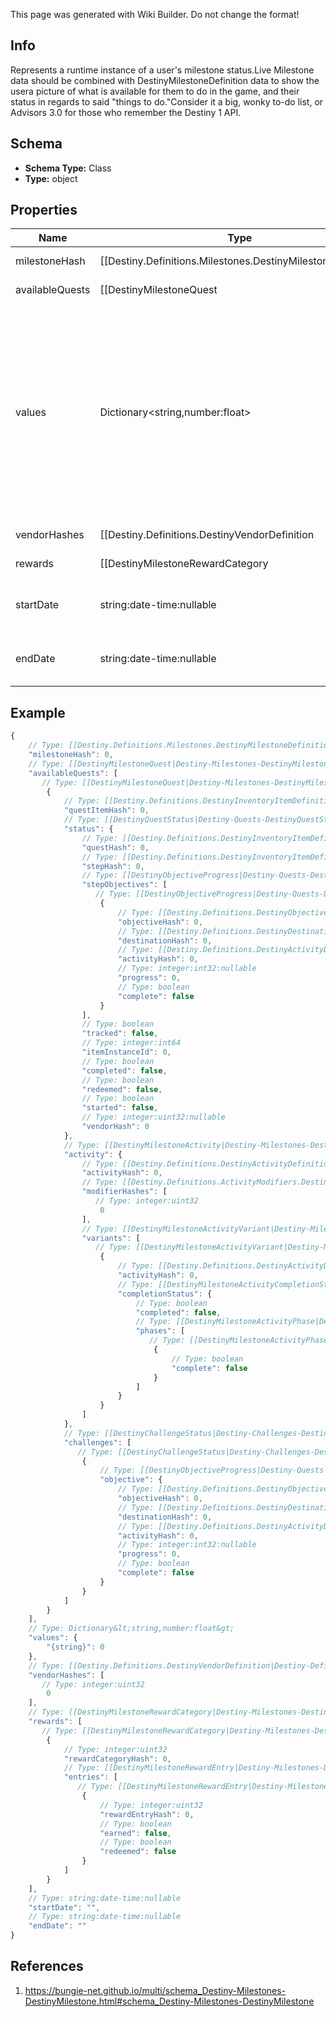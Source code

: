 <span class="wiki-builder">This page was generated with Wiki Builder. Do not change the format!</span>

## Info
Represents a runtime instance of a user's milestone status.Live Milestone data should be combined with DestinyMilestoneDefinition data to show the usera picture of what is available for them to do in the game, and their status in regards to said &quot;things to do.&quot;Consider it a big, wonky to-do list, or Advisors 3.0 for those who remember the Destiny 1 API.

## Schema
* **Schema Type:** Class
* **Type:** object

## Properties
Name | Type | Description
---- | ---- | -----------
milestoneHash | [[Destiny.Definitions.Milestones.DestinyMilestoneDefinition|Destiny-Definitions-Milestones-DestinyMilestoneDefinition]]:integer:uint32 | The unique identifier for the Milestone.  Use it to look up the DestinyMilestoneDefinition, soyou can combine the other data in this contract with static definition data.
availableQuests | [[DestinyMilestoneQuest|Destiny-Milestones-DestinyMilestoneQuest]][] | Indicates what quests are available for this Milestone.Usually this will be only a single Quest, but some quests have multiple available that youcan choose from at any given time.All possible quests for a milestone can be found in the DestinyMilestoneDefinition, but they mustbe combined with this Live data to determine which one(s) are actually active right now.It is possible for Milestones to not have any quests.
values | Dictionary&lt;string,number:float&gt; | Milestones may have arbitrary key/value pairs associated with them, for data that users willwant to know about but that doesn't fit neatly into any of the common components such as Quests.A good example of this would be - if this existed in Destiny 1 - the number of wins you currently haveon your Trials of Osiris ticket.Looking in the DestinyMilestoneDefinition,you can use the string identifier of this dictionary to look up more info about the value, includinglocalized string content for displaying the value.  The value in the dictionary is the floating pointnumber.  The definition will tell you how to format this number.
vendorHashes | [[Destiny.Definitions.DestinyVendorDefinition|Destiny-Definitions-DestinyVendorDefinition]]:integer:uint32[] | A milestone may have one or more active vendors that are &quot;related&quot; to it (that provide rewards, or thatare the initiators of the Milestone).  I already regret this, even as I'm typing it.You see, sometimes a milestone may be directly correlated with a set of vendors that provide varying tiersof rewards.  The player may not be able to interact with one or more of those vendors.  This will returnthe hashes of the Vendors that the player *can* interact with, allowing you to show their current inventoryas rewards or related items to the Milestone or its activities.
rewards | [[DestinyMilestoneRewardCategory|Destiny-Milestones-DestinyMilestoneRewardCategory]][] | If the entity to which this component is attached has known active Rewards for the player, this will detailinformation about those rewards, keyed by the RewardEntry Hash. (See DestinyMilestoneDefinition formore information about Reward Entries)Note that these rewards are not for the Quests related to the Milestone.  Think of these as &quot;overview/checklist&quot;rewards that may be provided for Milestones that may provide rewards for performing a variety of tasks thataren't under a specific Quest.
startDate | string:date-time:nullable | If known, this is the date when the event last began or refreshed.  It will only be populated for events with fixedand repeating start and end dates.
endDate | string:date-time:nullable | If known, this is the date when the event will next end or repeat.  It will only be populated for events with fixedand repeating start and end dates.

## Example
```javascript
{
    // Type: [[Destiny.Definitions.Milestones.DestinyMilestoneDefinition|Destiny-Definitions-Milestones-DestinyMilestoneDefinition]]:integer:uint32
    "milestoneHash": 0,
    // Type: [[DestinyMilestoneQuest|Destiny-Milestones-DestinyMilestoneQuest]][]
    "availableQuests": [
       // Type: [[DestinyMilestoneQuest|Destiny-Milestones-DestinyMilestoneQuest]]
        {
            // Type: [[Destiny.Definitions.DestinyInventoryItemDefinition|Destiny-Definitions-DestinyInventoryItemDefinition]]:integer:uint32
            "questItemHash": 0,
            // Type: [[DestinyQuestStatus|Destiny-Quests-DestinyQuestStatus]]
            "status": {
                // Type: [[Destiny.Definitions.DestinyInventoryItemDefinition|Destiny-Definitions-DestinyInventoryItemDefinition]]:integer:uint32
                "questHash": 0,
                // Type: [[Destiny.Definitions.DestinyInventoryItemDefinition|Destiny-Definitions-DestinyInventoryItemDefinition]]:integer:uint32
                "stepHash": 0,
                // Type: [[DestinyObjectiveProgress|Destiny-Quests-DestinyObjectiveProgress]][]
                "stepObjectives": [
                   // Type: [[DestinyObjectiveProgress|Destiny-Quests-DestinyObjectiveProgress]]
                    {
                        // Type: [[Destiny.Definitions.DestinyObjectiveDefinition|Destiny-Definitions-DestinyObjectiveDefinition]]:integer:uint32
                        "objectiveHash": 0,
                        // Type: [[Destiny.Definitions.DestinyDestinationDefinition|Destiny-Definitions-DestinyDestinationDefinition]]:integer:uint32:nullable
                        "destinationHash": 0,
                        // Type: [[Destiny.Definitions.DestinyActivityDefinition|Destiny-Definitions-DestinyActivityDefinition]]:integer:uint32:nullable
                        "activityHash": 0,
                        // Type: integer:int32:nullable
                        "progress": 0,
                        // Type: boolean
                        "complete": false
                    }
                ],
                // Type: boolean
                "tracked": false,
                // Type: integer:int64
                "itemInstanceId": 0,
                // Type: boolean
                "completed": false,
                // Type: boolean
                "redeemed": false,
                // Type: boolean
                "started": false,
                // Type: integer:uint32:nullable
                "vendorHash": 0
            },
            // Type: [[DestinyMilestoneActivity|Destiny-Milestones-DestinyMilestoneActivity]]
            "activity": {
                // Type: [[Destiny.Definitions.DestinyActivityDefinition|Destiny-Definitions-DestinyActivityDefinition]]:integer:uint32
                "activityHash": 0,
                // Type: [[Destiny.Definitions.ActivityModifiers.DestinyActivityModifierDefinition|Destiny-Definitions-ActivityModifiers-DestinyActivityModifierDefinition]]:integer:uint32[]
                "modifierHashes": [
                   // Type: integer:uint32
                    0
                ],
                // Type: [[DestinyMilestoneActivityVariant|Destiny-Milestones-DestinyMilestoneActivityVariant]][]
                "variants": [
                   // Type: [[DestinyMilestoneActivityVariant|Destiny-Milestones-DestinyMilestoneActivityVariant]]
                    {
                        // Type: [[Destiny.Definitions.DestinyActivityDefinition|Destiny-Definitions-DestinyActivityDefinition]]:integer:uint32
                        "activityHash": 0,
                        // Type: [[DestinyMilestoneActivityCompletionStatus|Destiny-Milestones-DestinyMilestoneActivityCompletionStatus]]
                        "completionStatus": {
                            // Type: boolean
                            "completed": false,
                            // Type: [[DestinyMilestoneActivityPhase|Destiny-Milestones-DestinyMilestoneActivityPhase]][]
                            "phases": [
                               // Type: [[DestinyMilestoneActivityPhase|Destiny-Milestones-DestinyMilestoneActivityPhase]]
                                {
                                    // Type: boolean
                                    "complete": false
                                }
                            ]
                        }
                    }
                ]
            },
            // Type: [[DestinyChallengeStatus|Destiny-Challenges-DestinyChallengeStatus]][]
            "challenges": [
               // Type: [[DestinyChallengeStatus|Destiny-Challenges-DestinyChallengeStatus]]
                {
                    // Type: [[DestinyObjectiveProgress|Destiny-Quests-DestinyObjectiveProgress]]
                    "objective": {
                        // Type: [[Destiny.Definitions.DestinyObjectiveDefinition|Destiny-Definitions-DestinyObjectiveDefinition]]:integer:uint32
                        "objectiveHash": 0,
                        // Type: [[Destiny.Definitions.DestinyDestinationDefinition|Destiny-Definitions-DestinyDestinationDefinition]]:integer:uint32:nullable
                        "destinationHash": 0,
                        // Type: [[Destiny.Definitions.DestinyActivityDefinition|Destiny-Definitions-DestinyActivityDefinition]]:integer:uint32:nullable
                        "activityHash": 0,
                        // Type: integer:int32:nullable
                        "progress": 0,
                        // Type: boolean
                        "complete": false
                    }
                }
            ]
        }
    ],
    // Type: Dictionary&lt;string,number:float&gt;
    "values": {
        "{string}": 0
    },
    // Type: [[Destiny.Definitions.DestinyVendorDefinition|Destiny-Definitions-DestinyVendorDefinition]]:integer:uint32[]
    "vendorHashes": [
       // Type: integer:uint32
        0
    ],
    // Type: [[DestinyMilestoneRewardCategory|Destiny-Milestones-DestinyMilestoneRewardCategory]][]
    "rewards": [
       // Type: [[DestinyMilestoneRewardCategory|Destiny-Milestones-DestinyMilestoneRewardCategory]]
        {
            // Type: integer:uint32
            "rewardCategoryHash": 0,
            // Type: [[DestinyMilestoneRewardEntry|Destiny-Milestones-DestinyMilestoneRewardEntry]][]
            "entries": [
               // Type: [[DestinyMilestoneRewardEntry|Destiny-Milestones-DestinyMilestoneRewardEntry]]
                {
                    // Type: integer:uint32
                    "rewardEntryHash": 0,
                    // Type: boolean
                    "earned": false,
                    // Type: boolean
                    "redeemed": false
                }
            ]
        }
    ],
    // Type: string:date-time:nullable
    "startDate": "",
    // Type: string:date-time:nullable
    "endDate": ""
}

```

## References
1. https://bungie-net.github.io/multi/schema_Destiny-Milestones-DestinyMilestone.html#schema_Destiny-Milestones-DestinyMilestone

